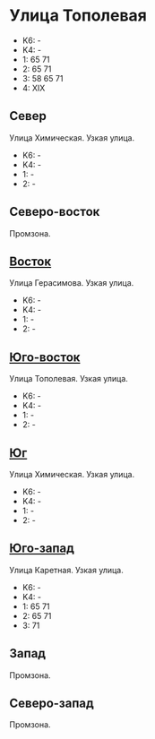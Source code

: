 # Улица Тополевая

* K6:   -
* K4:   -
* 1:    65  71
* 2:    65  71
* 3:    58  65  71
* 4:    XIX

## Север

Улица Химическая.
Узкая улица.

* K6:   -
* K4:   -
* 1:    -
* 2:    -

## Северо-восток

Промзона.

## [Восток](./10420050.md)

Улица Герасимова.
Узкая улица.

* K6:   -
* K4:   -
* 1:    -
* 2:    -

## [Юго-восток](./10420060.md)

Улица Тополевая.
Узкая улица.

* K6:   -
* K4:   -
* 1:    -
* 2:    -

## [Юг](./10410065.md)

Улица Химическая.
Узкая улица.

* K6:   -
* K4:   -
* 1:    -
* 2:    -

## [Юго-запад](./10405055.md)

Улица Каретная.
Узкая улица.

* K6:   -
* K4:   -
* 1:    65  71
* 2:    65  71
* 3:    71

## Запад

Промзона.

## Северо-запад

Промзона.
